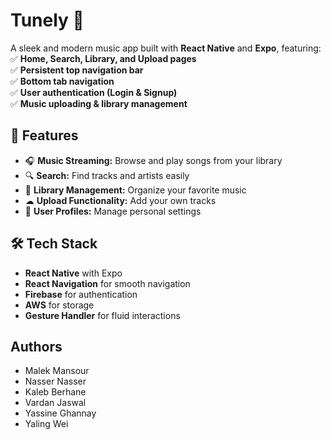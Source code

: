 # Tunely 🎵  
A sleek and modern music app built with **React Native** and **Expo**, featuring:  
✅ **Home, Search, Library, and Upload pages**  
✅ **Persistent top navigation bar**  
✅ **Bottom tab navigation**  
✅ **User authentication (Login & Signup)**  
✅ **Music uploading & library management**  

## 🚀 Features  
- 🎧 **Music Streaming:** Browse and play songs from your library  
- 🔍 **Search:** Find tracks and artists easily  
- 📂 **Library Management:** Organize your favorite music  
- ☁ **Upload Functionality:** Add your own tracks  
- 👤 **User Profiles:** Manage personal settings  

## 🛠 Tech Stack  
- **React Native** with Expo  
- **React Navigation** for smooth navigation  
- **Firebase** for authentication 
- **AWS** for storage
- **Gesture Handler** for fluid interactions  

## Authors
- Malek Mansour
- Nasser Nasser
- Kaleb Berhane
- Vardan Jaswal
- Yassine Ghannay
- Yaling Wei